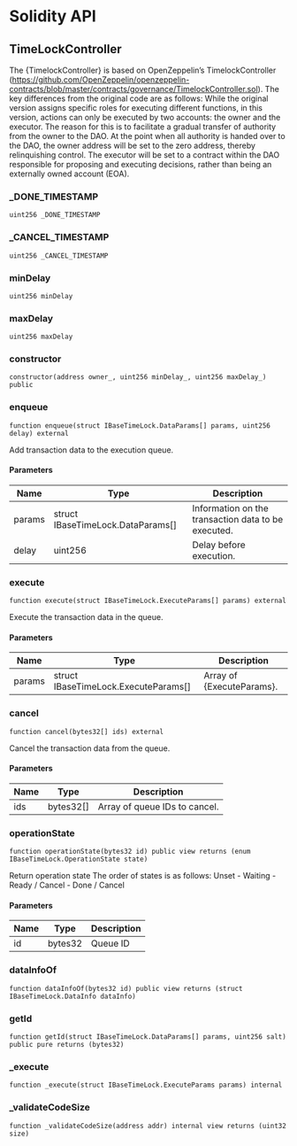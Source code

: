 # Solidity API

## TimeLockController

The {TimelockController} is based on OpenZeppelin’s TimelockController (https://github.com/OpenZeppelin/openzeppelin-contracts/blob/master/contracts/governance/TimelockController.sol).
The key differences from the original code are as follows:
While the original version assigns specific roles for executing different functions, in this version, actions can only be executed by two accounts: the owner and the executor.
The reason for this is to facilitate a gradual transfer of authority from the owner to the DAO.
At the point when all authority is handed over to the DAO, the owner address will be set to the zero address, thereby relinquishing control.
The executor will be set to a contract within the DAO responsible for proposing and executing decisions, rather than being an externally owned account (EOA).

### _DONE_TIMESTAMP

```solidity
uint256 _DONE_TIMESTAMP
```

### _CANCEL_TIMESTAMP

```solidity
uint256 _CANCEL_TIMESTAMP
```

### minDelay

```solidity
uint256 minDelay
```

### maxDelay

```solidity
uint256 maxDelay
```

### constructor

```solidity
constructor(address owner_, uint256 minDelay_, uint256 maxDelay_) public
```

### enqueue

```solidity
function enqueue(struct IBaseTimeLock.DataParams[] params, uint256 delay) external
```

Add transaction data to the execution queue.

#### Parameters

| Name | Type | Description |
| ---- | ---- | ----------- |
| params | struct IBaseTimeLock.DataParams[] | Information on the transaction data to be executed. |
| delay | uint256 | Delay before execution. |

### execute

```solidity
function execute(struct IBaseTimeLock.ExecuteParams[] params) external
```

Execute the transaction data in the queue.

#### Parameters

| Name | Type | Description |
| ---- | ---- | ----------- |
| params | struct IBaseTimeLock.ExecuteParams[] | Array of {ExecuteParams}. |

### cancel

```solidity
function cancel(bytes32[] ids) external
```

Cancel the transaction data from the queue.

#### Parameters

| Name | Type | Description |
| ---- | ---- | ----------- |
| ids | bytes32[] | Array of queue IDs to cancel. |

### operationState

```solidity
function operationState(bytes32 id) public view returns (enum IBaseTimeLock.OperationState state)
```

Return operation state
The order of states is as follows:
Unset - Waiting - Ready / Cancel - Done / Cancel

#### Parameters

| Name | Type | Description |
| ---- | ---- | ----------- |
| id | bytes32 | Queue ID |

### dataInfoOf

```solidity
function dataInfoOf(bytes32 id) public view returns (struct IBaseTimeLock.DataInfo dataInfo)
```

### getId

```solidity
function getId(struct IBaseTimeLock.DataParams[] params, uint256 salt) public pure returns (bytes32)
```

### _execute

```solidity
function _execute(struct IBaseTimeLock.ExecuteParams params) internal
```

### _validateCodeSize

```solidity
function _validateCodeSize(address addr) internal view returns (uint32 size)
```

